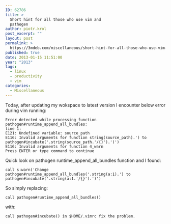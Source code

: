 ```yaml
---
ID: 62786
title: >
  Short hint for all those who use vim and
  pathogen
author: piotr.krol
post_excerpt: ""
layout: post
permalink: >
  https://3mdeb.com/miscellaneous/short-hint-for-all-those-who-use-vim-and-pathogen/
published: true
date: 2013-01-15 11:51:00
year: "2013"
tags:
  - linux
  - productivity
  - vim
categories:
  - Miscellaneous
---
```

Today, after updating my wokspace to latest version I encounter below error during vim running:

    Error detected while processing function pathogen#runtime_append_all_bundles:
    line 1:
    E121: Undefined variable: source_path
    E116: Invalid arguments for function string(source_path).') to pathogen#incubate('.string(source_path.'/{}').')')
    E116: Invalid arguments for function 4_warn
    Press ENTER or type command to continue

Quick look on pathogen runtime_append_all_bundles function and I found:

<pre><code class="bash">call s:warn('Change pathogen#runtime_append_all_bundles('.string(a:1).') to pathogen#incubate('.string(a:1.'/{}').')')
</code></pre>

So simply replacing:

<pre><code class="bash">call pathogen#runtime_append_all_bundles()
</code></pre>

with:

<pre><code class="bash">call pathogen#incubate() in $HOME/.vimrc fix the problem.
</code></pre>
